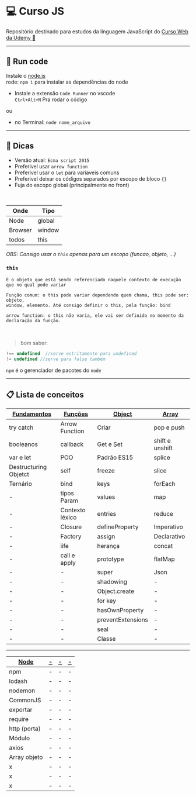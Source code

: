 # 💻 Curso JS

Repositório destinado para estudos da linguagem JavaScript do [Curso Web da Udemy 🔗](https://www.udemy.com/course/curso-web/)
____
## 🚀 Run code
Instale o [node.js](https://nodejs.org/en/)<br>
rode: `npm i` para instalar as dependências do node

* Instale a extensão `Code Runner` no vscode<br>
`Ctrl+Alt+N` Pra rodar o código 

ou

* no Terminal: `node nome_arquivo`
_____
## 🚨 Dicas
    
* Versão atual: `Ecma script 2015`
* Preferivel usar `arrow function`
* Preferivel usar o `let` para variaveis comuns
* Preferivel deixar os códigos separados por escopo de bloco `{}`
* Fuja do escopo global (principalmente no front)

<br>

Onde | Tipo
------|------
Node| global
Browser | window
todos | this

_*OBS:* Consigo usar o `this` apenas para um escopo (funcao, objeto, ...)_
### `this`
    É o objeto que está sendo referenciado naquele contexto de execução
    que no qual pode variar

    Função comum: o this pode variar dependendo quem chama, this pode ser: objeto, 
    window, elemento. Até consigo definir o this, pela função: bind

    arrow function: o this não varia, ele vai ser definido no momento da declaração da função.
<br>
<!-- <br> -->

>bom saber:
~~~~javascript
!== undefined  //serve estritamente para undefined
!= undefined //serve para false também
~~~~

`npm` é o gerenciador de pacotes do `node`
___
## 📋 Lista de conceitos 

[Fundamentos](https://github.com/RoniDeringer/curso_web_moderno/blob/master/fundamentos_4) | [Funções](https://github.com/RoniDeringer/curso_web_moderno/blob/master/funcoes_6) | [Object](https://github.com/RoniDeringer/curso_web_moderno/blob/master/object_7) | [Array](https://github.com/RoniDeringer/curso_web_moderno/blob/master/array_8)
----------| ------ | ------ | ------
try catch | Arrow Function | Criar | pop e push
booleanos | callback | Get e Set | shift e unshift
var e let | POO | Padrão ES15 | splice
Destructuring Objetct | self | freeze | slice
Ternário| bind | keys | forEach
  -| tipos Param | values | map
  -| Contexto léxico | entries | reduce
  -| Closure | defineProperty | Imperativo
  -| Factory | assign | Declarativo
  -| iife | herança | concat
  -| call e apply | prototype | flatMap
  -| - | super | Json
  -| - | shadowing | -
  -| - | Object.create | -
  -| - | for key | -
  -| - | hasOwnProperty | -
  -| - | preventExtensions | -
  -| - | seal | -
  -| - | Classe | -
___
[Node](https://github.com/RoniDeringer/curso_web_moderno/blob/master/node_10) | [-](-) | [-](-) | [-](-)
----------| ------ | ------ | ------
npm | - | - | -
lodash | - | - | -
nodemon | - | - | -
CommonJS| - | - | -
exportar | - | - | -
require | - | - | -
http (porta) | - | - | -
Módulo | - | - | -
axios | - | - | -
Array objeto | - | - | -
x | - | - | -
x | - | - | -
x | - | - | -
